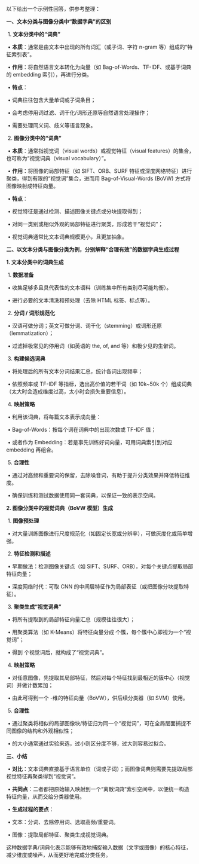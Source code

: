 以下给出一个示例性回答，供参考整理：



**一、文本分类与图像分类中“数据字典”的区别**

​	1.	**文本分类中的“词典”**

​	•	**本质**：通常是由文本中出现的所有词汇（或子词、字符 n-gram 等）组成的“特征索引表”。

​	•	**作用**：将自然语言文本转化为向量（如 Bag-of-Words、TF-IDF、或基于词典的 embedding 索引），再进行分类。

​	•	**特点**：

​	•	词典往往包含大量单词或子词条目；

​	•	会考虑停用词过滤、词干化/词形还原等自然语言处理操作；

​	•	需要处理同义词、歧义等语言现象。

​	2.	**图像分类中的“词典”**

​	•	**本质**：通常指视觉词（visual words）或视觉特征（visual features）的集合，也可称为“视觉词典（visual vocabulary）”。

​	•	**作用**：将图像的局部特征（如 SIFT、ORB、SURF 特征或深度网络特征）进行聚类，得到有限的“视觉词”集合，进而用 Bag-of-Visual-Words (BoVW) 方式将图像映射成特征向量。

​	•	**特点**：

​	•	视觉特征是通过检测、描述图像关键点或分块提取得到；

​	•	对同一类别或相似外观的局部特征进行聚类，形成若干“视觉词”；

​	•	视觉词典通常比文本词典规模更小，且更加抽象。



**二、以文本分类与图像分类为例，分别解释“合理有效”的数据字典生成过程**



**1. 文本分类中的词典生成**

​	1.	**数据准备**

​	•	收集足够多且具代表性的文本语料（训练集中所有类别尽可能均衡）。

​	•	进行必要的文本清洗和预处理（去除 HTML 标签、标点等）。

​	2.	**分词 / 词形规范化**

​	•	汉语可做分词；英文可做分词、词干化（stemming）或词形还原（lemmatization）；

​	•	过滤掉极常见的停用词（如英语的 the, of, and 等）和极少见的生僻词。

​	3.	**构建候选词典**

​	•	将处理后的所有文本分词结果汇总，统计各词出现频率；

​	•	依照频率或 TF-IDF 等指标，选出高价值的若干词（如 10k~50k 个）组成词典（太大时会造成维度过高，太小时会损失重要信息）。

​	4.	**映射策略**

​	•	利用该词典，将每篇文本表示成向量：

​	•	Bag-of-Words：按每个词在词典中的出现次数或 TF-IDF 值；

​	•	或者作为 Embedding：若是事先训练好词向量，可用词典索引到对应 embedding 再组合。

​	5.	**合理性**

​	•	通过对高频和重要词的保留，去除噪音词，有助于提升分类效果并降低特征维度。

​	•	确保训练和测试数据使用同一套词典，以保证一致的表示空间。



**2. 图像分类中的视觉词典（BoVW 模型）生成**

​	1.	**图像预处理**

​	•	对大量训练图像进行尺度规范化（如固定长宽或分辨率），可做灰度化或简单增强。

​	2.	**特征检测和描述**

​	•	早期做法：检测图像关键点（如 SIFT、SURF、ORB），对每个关键点提取局部特征向量；

​	•	深度网络时代：可取 CNN 的中间层特征作为局部表征（或把图像分块提取特征）。

​	3.	**聚类生成“视觉词典”**

​	•	将所有提取到的局部特征向量汇总（规模往往很大）；

​	•	用聚类算法（如 K-Means）将特征向量分成  个簇，每个簇中心即视为一个“视觉词”；

​	•	得到  个视觉词后，就构成了“视觉词典”。

​	4.	**映射策略**

​	•	对任意图像，先提取其局部特征，然后对每个特征找到最相近的簇中心（视觉词）并做计数累加；

​	•	由此可得到一个 -维的特征向量（BoVW），供后续分类器（如 SVM）使用。

​	5.	**合理性**

​	•	通过聚类将相似的局部图像块/特征归为同一个“视觉词”，可在全局层面捕捉不同图像的结构和外观相似性；

​	•	 的大小通常通过实验来选，过小则区分度不够，过大则容易过拟合。



**三、小结**

​	•	**对比**：文本词典直接基于语言单位（词或子词）；而图像词典则需要先提取局部视觉特征再聚类得到“视觉词”。

​	•	**共同点**：二者都把原始输入映射到一个“离散词典”索引空间中，以便统一构造特征向量，从而交给分类器使用。

​	•	**生成过程的要点**：

​	•	文本：分词、去除停用词、选取高频/重要词。

​	•	图像：提取局部特征、聚类生成视觉词典。



这种数据字典/词典化表示能够有效地捕捉输入数据（文字或图像）的核心特征，减少维度或噪声，从而更好地完成分类任务。